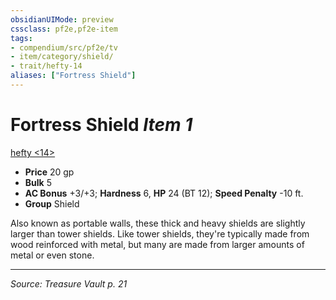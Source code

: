 ```yaml
---
obsidianUIMode: preview
cssclass: pf2e,pf2e-item
tags:
- compendium/src/pf2e/tv
- item/category/shield/
- trait/hefty-14
aliases: ["Fortress Shield"]
---
```

# Fortress Shield *Item 1*  
[hefty <14>](rules/traits/hefty-14-tv.md "Hefty Item Trait")  

- **Price** 20 gp
- **Bulk** 5
- **AC Bonus** +3/+3; **Hardness** 6, **HP** 24 (BT 12); **Speed Penalty** -10 ft.
- **Group** Shield 

Also known as portable walls, these thick and heavy shields are slightly larger than tower shields. Like tower shields, they're typically made from wood reinforced with metal, but many are made from larger amounts of metal or even stone.


---
*Source: Treasure Vault p. 21*